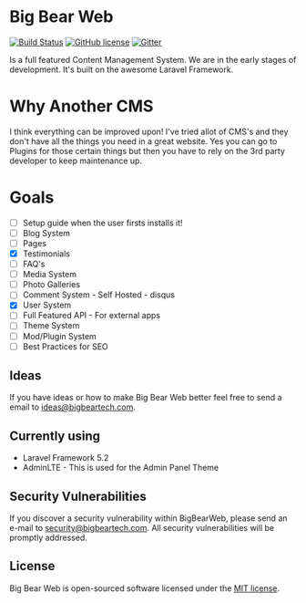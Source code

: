 # Big Bear Web

[![Build Status](https://travis-ci.org/BigBearTech/BigBearWeb.svg)](https://travis-ci.org/BigBearTech/BigBearWeb)
[![GitHub license](https://img.shields.io/badge/license-MIT-blue.svg)](https://raw.githubusercontent.com/BigBearTech/BigBearWeb/master/LICENSE.txt)
[![Gitter](https://badges.gitter.im/BigBearTech/BigBearWeb.svg)](https://gitter.im/BigBearTech/BigBearWeb?utm_source=badge&utm_medium=badge&utm_campaign=pr-badge&utm_content=body_badge)

Is a full featured Content Management System. We are in the early stages of development. It's built on the awesome Laravel Framework.

# Why Another CMS

I think everything can be improved upon! I've tried allot of CMS's and they don't have all the things you need in a great website. Yes you can go to Plugins for those certain things but then you have to rely on the 3rd party developer to keep maintenance up.

# Goals
 - [ ] Setup guide when the user firsts installs it!
 - [ ] Blog System
 - [ ] Pages
 - [x] Testimonials
 - [ ] FAQ's
 - [ ] Media System
 - [ ] Photo Galleries
 - [ ] Comment System - Self Hosted - disqus
 - [x] User System
 - [ ] Full Featured API - For external apps
 - [ ] Theme System
 - [ ] Mod/Plugin System
 - [ ] Best Practices for SEO

## Ideas

If you have ideas or how to make Big Bear Web better feel free to send a email to ideas@bigbeartech.com.

## Currently using
 - Laravel Framework 5.2
 - AdminLTE - This is used for the Admin Panel Theme

## Security Vulnerabilities

If you discover a security vulnerability within BigBearWeb, please send an e-mail to security@bigbeartech.com. All security vulnerabilities will be promptly addressed.

## License

Big Bear Web is open-sourced software licensed under the [MIT license](http://opensource.org/licenses/MIT).
